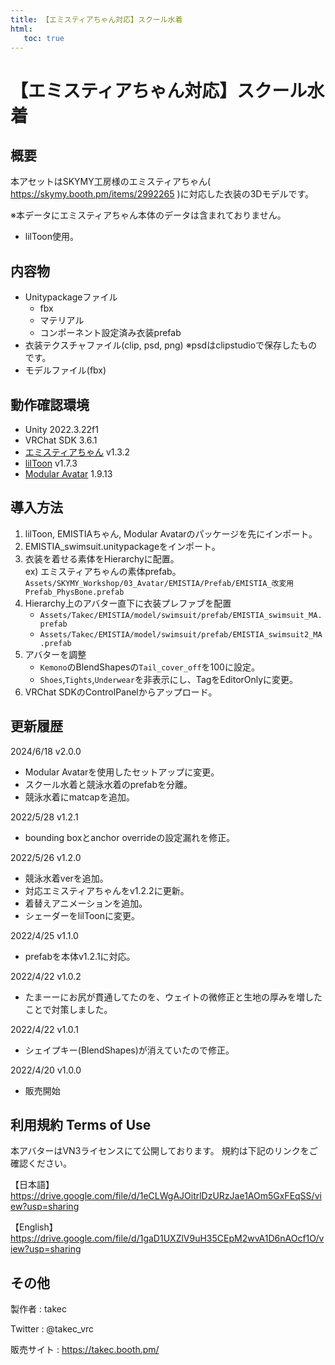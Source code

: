 ```yaml
---
title: 【エミスティアちゃん対応】スクール水着
html:
   toc: true
---
```


# 【エミスティアちゃん対応】スクール水着

## 概要
本アセットはSKYMY工房様のエミスティアちゃん( https://skymy.booth.pm/items/2992265 )に対応した衣装の3Dモデルです。

※本データにエミスティアちゃん本体のデータは含まれておりません。

* lilToon使用。

## 内容物
* Unitypackageファイル
  * fbx
  * マテリアル
  * コンポーネント設定済み衣装prefab
* 衣装テクスチャファイル(clip, psd, png) ※psdはclipstudioで保存したものです。
* モデルファイル(fbx)

## 動作確認環境
* Unity 2022.3.22f1
* VRChat SDK 3.6.1
* [エミスティアちゃん](https://skymy.booth.pm/items/2992265) v1.3.2
* [lilToon](https://lilxyzw.github.io/lilToon/#/) v1.7.3
* [Modular Avatar](https://modular-avatar.nadena.dev/ja/) 1.9.13

## 導入方法
1. lilToon, EMISTIAちゃん, Modular Avatarのパッケージを先にインポート。
2. EMISTIA_swimsuit.unitypackageをインポート。
3. 衣装を着せる素体をHierarchyに配置。<br>
   ex) エミスティアちゃんの素体prefab。<br>
   `Assets/SKYMY_Workshop/03_Avatar/EMISTIA/Prefab/EMISTIA_改変用Prefab_PhysBone.prefab`
4. Hierarchy上のアバター直下に衣装プレファブを配置
   * `Assets/Takec/EMISTIA/model/swimsuit/prefab/EMISTIA_swimsuit_MA.prefab`
   * `Assets/Takec/EMISTIA/model/swimsuit/prefab/EMISTIA_swimsuit2_MA.prefab`
5. アバターを調整
   * `Kemono`のBlendShapesの`Tail_cover_off`を100に設定。
   * `Shoes`,`Tights`,`Underwear`を非表示にし、TagをEditorOnlyに変更。
6. VRChat SDKのControlPanelからアップロード。

## 更新履歴
2024/6/18 v2.0.0
* Modular Avatarを使用したセットアップに変更。
* スクール水着と競泳水着のprefabを分離。
* 競泳水着にmatcapを追加。

2022/5/28 v1.2.1
* bounding boxとanchor overrideの設定漏れを修正。

2022/5/26 v1.2.0
* 競泳水着verを追加。
* 対応エミスティアちゃんをv1.2.2に更新。
* 着替えアニメーションを追加。
* シェーダーをlilToonに変更。

2022/4/25 v1.1.0
* prefabを本体v1.2.1に対応。

2022/4/22 v1.0.2
* たまーーにお尻が貫通してたのを、ウェイトの微修正と生地の厚みを増したことで対策しました。

2022/4/22 v1.0.1
* シェイプキー(BlendShapes)が消えていたので修正。

2022/4/20 v1.0.0
* 販売開始

## 利用規約 Terms of Use
本アバターはVN3ライセンスにて公開しております。
規約は下記のリンクをご確認ください。

【日本語】
https://drive.google.com/file/d/1eCLWgAJOitrlDzURzJae1AOm5GxFEqSS/view?usp=sharing

【English】
https://drive.google.com/file/d/1gaD1UXZlV9uH35CEpM2wvA1D6nAOcf1O/view?usp=sharing

## その他
製作者
: takec

Twitter
: @takec_vrc

販売サイト
: https://takec.booth.pm/
